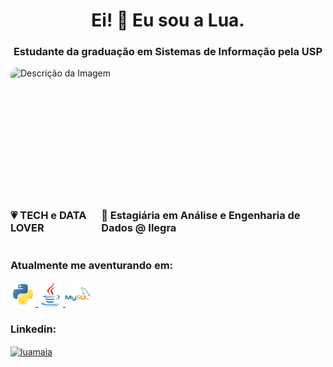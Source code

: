 <h1 align="center">Ei! 🌚 Eu sou a Lua.</h1>

<h3 align="center">Estudante da graduação em Sistemas de Informação pela USP</h3>

<div style="border-radius: 10px; overflow: hidden; display: inline-block;">
  <img align="right" src="https://media.tenor.com/y2JXkY1pXkwAAAAM/cat-computer.gif" alt="Descrição da Imagem" width="200" height="200">
</div>

<div  style="display: flex; align-items: flex-start;">
  <h3>💗 TECH e DATA LOVER </h3>
  <h3>🌠 Estagiária em Análise e Engenharia de Dados @ Ilegra </h3>
</div>

<h3 align="left">Atualmente me aventurando em: </h3>
<p align="left"><a href="https://www.python.org" target="_blank" rel="noreferrer"> <img src="https://raw.githubusercontent.com/devicons/devicon/master/icons/python/python-original.svg" alt="python" width="40" height="40"/> </a> <a href="https://www.java.com" target="_blank" rel="noreferrer"> <img src="https://raw.githubusercontent.com/devicons/devicon/master/icons/java/java-original.svg" alt="java" width="40" height="40"/> </a> <a href="https://www.mysql.com/" target="_blank" rel="noreferrer"> <img src="https://raw.githubusercontent.com/devicons/devicon/master/icons/mysql/mysql-original-wordmark.svg" alt="mysql" width="40" height="40"/> </a> </p>

<h3 align="left">Linkedin:</h3>
<p align="left">
<a href="https://www.linkedin.com/in/lua-maia/" target="blank"><img align="center" src="https://raw.githubusercontent.com/rahuldkjain/github-profile-readme-generator/master/src/images/icons/Social/linked-in-alt.svg" alt="luamaia" height="30" width="40" /></a>
</p>

<!--
**thelua/thelua** is a ✨ _special_ ✨ repository because its `README.md` (this file) appears on your GitHub profile.

Here are some ideas to get you started:

- 🔭 I’m currently working on ...
- 🌱 I’m currently learning ...
- 👯 I’m looking to collaborate on ...
- 🤔 I’m looking for help with ...
- 💬 Ask me about ...
- 📫 How to reach me: ...
- 😄 Pronouns: ...
- ⚡ Fun fact: ...
-->
